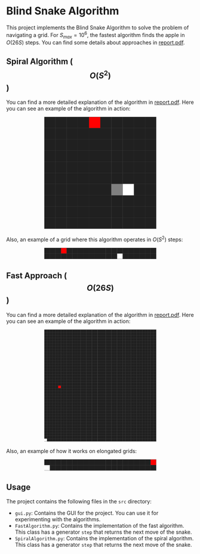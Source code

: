 # Blind Snake Algorithm

This project implements the Blind Snake Algorithm to solve the problem of navigating a grid. For $S_{max} = 10^6$, the fastest algorithm finds the apple in $O(26 S)$ steps. You can find some details about approaches in [report.pdf](./report.pdf).

## Spiral Algorithm ($$O(S^2)$$)
You can find a more detailed explanation of the algorithm in [report.pdf](./report.pdf). Here you can see an example of the algorithm in action:

<p align="center">
<img src="./examples/spiral_square.gif" alt="Spiral Algorithm" width="300" height="300">
</p>

Also, an example of a grid where this algorithm operates in $O(S^2)$ steps:

<p align="center">
<img src="./examples/spiral_thin.gif" alt="Spiral Algorithm" width="300" height="30">
</p>


## Fast Approach ($$O(26 S)$$)

You can find a more detailed explanation of the algorithm in [report.pdf](./report.pdf). Here you can see an example of the algorithm in action:

<p align="center">
<img src="./examples/fast_1.gif" alt="Spiral Algorithm" width="300" height="300"> 
</p>
Also, an example of how it works on elongated grids:
<p align="center">
<img src="./examples/fast_2.gif" alt="Spiral Algorithm" width="300" height="30"> 
</p>

## Usage 

The project contains the following files in the `src` directory:

- `gui.py`: Contains the GUI for the project. You can use it for experimenting with the algorithms.
- `FastAlgorithm.py`: Contains the implementation of the fast algorithm. This class has a generator `step` that returns the next move of the snake.
- `SpiralAlgorithm.py`: Contains the implementation of the spiral algorithm. This class has a generator `step` that returns the next move of the snake.


